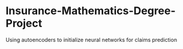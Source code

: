 # Insurance-Mathematics-Degree-Project
Using autoencoders to initialize neural networks for claims prediction
